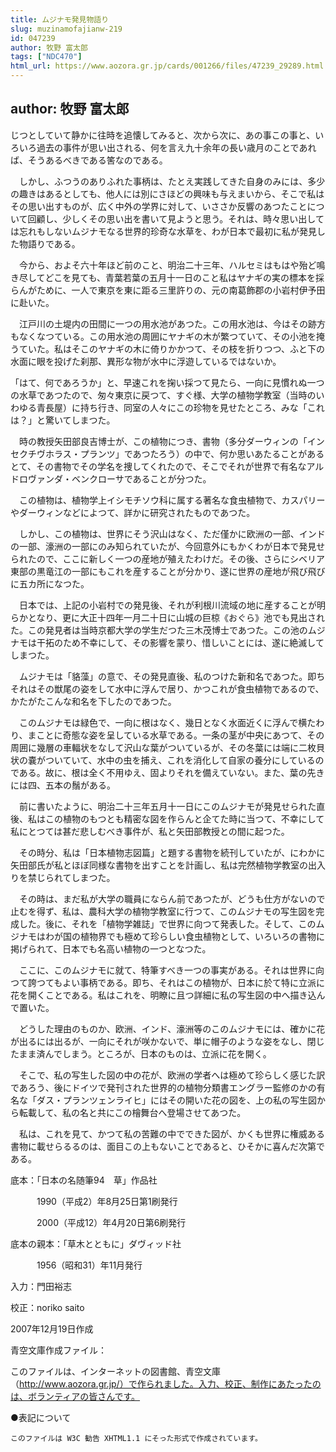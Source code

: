 ```yaml
---
title: ムジナモ発見物語り
slug: muzinamofajianw-219
id: 047239
author: 牧野 富太郎
tags: ["NDC470"]
html_url: https://www.aozora.gr.jp/cards/001266/files/47239_29289.html
---
```


## author: 牧野 富太郎

じつとしていて静かに往時を追懐してみると、次から次に、あの事この事と、いろいろ過去の事件が思い出される、何を言え九十余年の長い歳月のことであれば、そうあるべきである筈なのである。

　しかし、ふつうのありふれた事柄は、たとえ実践してきた自身のみには、多少の趣きはあるとしても、他人には別にさほどの興味も与えまいから、そこで私はその思い出すものが、広く中外の学界に対して、いささか反響のあつたことについて回顧し、少しくその思い出を書いて見ようと思う。それは、時々思い出しては忘れもしないムジナモなる世界的珍奇な水草を、わが日本で最初に私が発見した物語りである。

　今から、およそ六十年ほど前のこと、明治二十三年、ハルセミはもはや殆ど鳴き尽してどこを見ても、青葉若葉の五月十一日のこと私はヤナギの実の標本を採らんがために、一人で東京を東に距る三里許りの、元の南葛飾郡の小岩村伊予田に赴いた。

　江戸川の土堤内の田間に一つの用水池があつた。この用水池は、今はその跡方もなくなつている。この用水池の周囲にヤナギの木が繁つていて、その小池を掩うていた。私はそこのヤナギの木に倚りかかつて、その枝を折りつつ、ふと下の水面に眼を投げた刹那、異形な物が水中に浮遊しているではないか。

「はて、何であろうか」と、早速これを掬い採つて見たら、一向に見慣れぬ一つの水草であつたので、匆々東京に戻つて、すぐ様、大学の植物学教室（当時のいわゆる青長屋）に持ち行き、同室の人々にこの珍物を見せたところ、みな「これは？」と驚いてしまつた。

　時の教授矢田部良吉博士が、この植物につき、書物（多分ダーウィンの「インセクチヴホラス・プランツ」であつたろう）の中で、何か思いあたることがあるとて、その書物でその学名を捜してくれたので、そこでそれが世界で有名なアルドロヴァンダ・ベンクローサであることが分つた。

　この植物は、植物学上イシモチソウ科に属する著名な食虫植物で、カスパリーやダーウィンなどによつて、詳かに研究されたものであつた。

　しかし、この植物は、世界にそう沢山はなく、ただ僅かに欧洲の一部、インドの一部、濠洲の一部にのみ知られていたが、今回意外にもかくわが日本で発見せられたので、ここに新しく一つの産地が殖えたわけだ。その後、さらにシベリア東部の黒竜江の一部にもこれを産することが分かり、遂に世界の産地が飛び飛びに五カ所になつた。

　日本では、上記の小岩村での発見後、それが利根川流域の地に産することが明らかとなり、更に大正十四年一月二十日に山城の巨椋《おぐら》池でも見出された。この発見者は当時京都大学の学生だつた三木茂博士であつた。この池のムジナモは干拓のため不幸にして、その影響を蒙り、惜しいことには、遂に絶滅してしまつた。

　ムジナモは「貉藻」の意で、その発見直後、私のつけた新和名であつた。即ちそれはその獣尾の姿をして水中に浮んで居り、かつこれが食虫植物であるので、かたがたこんな和名を下したのであつた。

　このムジナモは緑色で、一向に根はなく、幾日となく水面近くに浮んで横たわり、まことに奇態な姿を呈している水草である。一条の茎が中央にあつて、その周囲に幾層の車輻状をなして沢山な葉がついているが、その冬葉には端に二枚貝状の嚢がついていて、水中の虫を捕え、これを消化して自家の養分にしているのである。故に、根は全く不用ゆえ、固よりそれを備えていない。また、葉の先きには四、五本の鬚がある。

　前に書いたように、明治二十三年五月十一日にこのムジナモが発見せられた直後、私はこの植物のもつとも精密な図を作らんと企てた時に当つて、不幸にして私にとつては甚だ悲しむべき事件が、私と矢田部教授との間に起つた。

　その時分、私は「日本植物志図篇」と題する書物を続刊していたが、にわかに矢田部氏が私とほぼ同様な書物を出すことを計画し、私は完然植物学教室の出入りを禁じられてしまつた。

　その時は、まだ私が大学の職員にならん前であつたが、どうも仕方がないので止むを得ず、私は、農科大学の植物学教室に行つて、このムジナモの写生図を完成した。後に、それを「植物学雑誌」で世界に向つて発表した。そして、このムジナモはわが国の植物界でも極めて珍らしい食虫植物として、いろいろの書物に掲げられて、日本でも名高い植物の一つとなつた。

　ここに、このムジナモに就て、特筆すべき一つの事実がある。それは世界に向つて誇つてもよい事柄である。即ち、それはこの植物が、日本に於て特に立派に花を開くことである。私はこれを、明瞭に且つ詳細に私の写生図の中へ描き込んで置いた。

　どうした理由のものか、欧洲、インド、濠洲等のこのムジナモには、確かに花が出るには出るが、一向にそれが咲かないで、単に帽子のような姿をなし、閉じたまま済んでしまう。ところが、日本のものは、立派に花を開く。

　そこで、私の写生した図の中の花が、欧洲の学者へは極めて珍らしく感じた訳であろう、後にドイツで発刊された世界的の植物分類書エングラー監修のかの有名な「ダス・プランツェンライヒ」にはその開いた花の図を、上の私の写生図から転載して、私の名と共にこの檜舞台へ登場させてあつた。

　私は、これを見て、かつて私の苦難の中でできた図が、かくも世界に権威ある書物に載せらるるのは、面目この上もないことであると、ひそかに喜んだ次第である。













底本：「日本の名随筆94　草」作品社


　　　1990（平成2）年8月25日第1刷発行

　　　2000（平成12）年4月20日第6刷発行

底本の親本：「草木とともに」ダヴィッド社

　　　1956（昭和31）年11月発行

入力：門田裕志

校正：noriko saito

2007年12月19日作成

青空文庫作成ファイル：

このファイルは、インターネットの図書館、青空文庫（http://www.aozora.gr.jp/）で作られました。入力、校正、制作にあたったのは、ボランティアの皆さんです。











●表記について


	このファイルは W3C 勧告 XHTML1.1 にそった形式で作成されています。